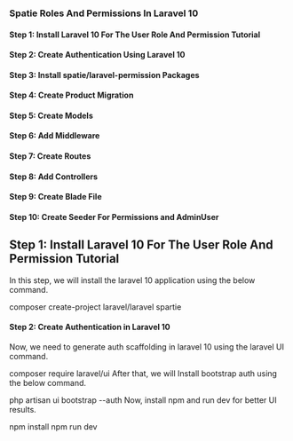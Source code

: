 ### Spatie Roles And Permissions In Laravel 10

#### Step 1: Install Laravel 10 For The User Role And Permission Tutorial
#### Step 2: Create Authentication Using Laravel 10
#### Step 3: Install spatie/laravel-permission Packages 
#### Step 4: Create Product Migration
#### Step 5: Create Models
#### Step 6: Add Middleware
#### Step 7: Create Routes
#### Step 8: Add Controllers
#### Step 9: Create Blade File
#### Step 10: Create Seeder For Permissions and AdminUser


## Step 1: Install Laravel 10 For The User Role And Permission Tutorial
In this step, we will install the laravel 10 application using the below command.

composer create-project laravel/laravel spartie

#### Step 2: Create Authentication in Laravel 10

Now, we need to generate auth scaffolding in laravel 10 using the laravel UI command.

composer require laravel/ui
After that, we will Install bootstrap auth using the below command.

php artisan ui bootstrap --auth
Now, install npm and run dev for better UI results. 

npm install
npm run dev

